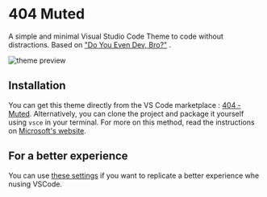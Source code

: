 # 404 Muted

A simple and minimal Visual Studio Code Theme to code without distractions. Based on ["Do You Even Dev,  Bro?"](https://vscodethemes.com/e/hmseeb.seeb/do-you-even-dev-bro) .

![theme preview](demo-screenshot-rounded.png)

## Installation

You can get this theme directly from the VS Code marketplace : [404 - Muted](https://marketplace.visualstudio.com/items?itemName=404mat.404muted).
Alternatively, you can clone the project and package it yourself using `vsce` in your terminal. For more on this method, read the instructions on [Microsoft's website](https://code.visualstudio.com/api/working-with-extensions/publishing-extension).

## For a better experience

You can use [these settings](https://github.com/404mat/setup-vscode) if you want to replicate a better experience whe nusing VSCode.
